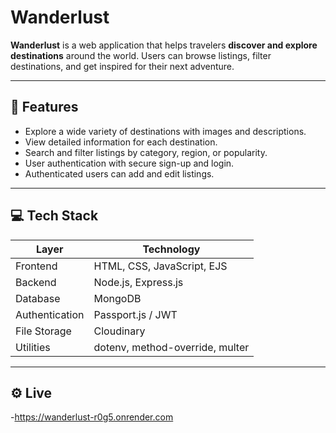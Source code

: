 # Wanderlust

**Wanderlust** is a web application that helps travelers **discover and explore destinations** around the world. Users can browse listings, filter destinations, and get inspired for their next adventure.  

---------------------

## 🌟 Features

- Explore a wide variety of destinations with images and descriptions.  
- View detailed information for each destination.  
- Search and filter listings by category, region, or popularity.  
- User authentication with secure sign-up and login.  
- Authenticated users can add and edit listings.  
  
---------------------

## 💻 Tech Stack

| Layer           | Technology                  |
|-----------------|-----------------------------|
| Frontend        | HTML, CSS, JavaScript, EJS |
| Backend         | Node.js, Express.js         |
| Database        | MongoDB                     |
| Authentication  | Passport.js / JWT           |
| File Storage    | Cloudinary                  |
| Utilities       | dotenv, method-override, multer |

---------------------

## ⚙️ Live 
-https://wanderlust-r0g5.onrender.com


